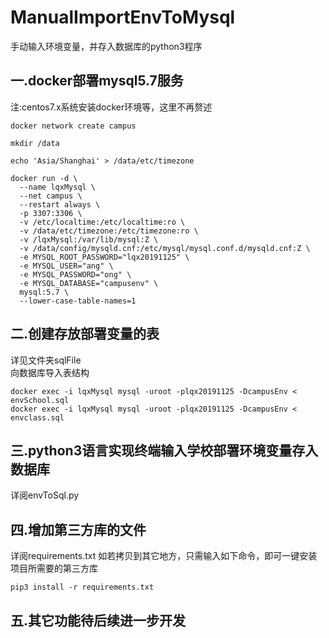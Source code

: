 # ManualImportEnvToMysql
手动输入环境变量，并存入数据库的python3程序

## 一.docker部署mysql5.7服务
注:centos7.x系统安装docker环境等，这里不再赘述     
```
docker network create campus

mkdir /data

echo 'Asia/Shanghai' > /data/etc/timezone

docker run -d \
  --name lqxMysql \
  --net campus \
  --restart always \
  -p 3307:3306 \
  -v /etc/localtime:/etc/localtime:ro \
  -v /data/etc/timezone:/etc/timezone:ro \
  -v /lqxMysql:/var/lib/mysql:Z \
  -v /data/config/mysqld.cnf:/etc/mysql/mysql.conf.d/mysqld.cnf:Z \
  -e MYSQL_ROOT_PASSWORD="lqx20191125" \
  -e MYSQL_USER="ang" \
  -e MYSQL_PASSWORD="ong" \
  -e MYSQL_DATABASE="campusenv" \
  mysql:5.7 \
  --lower-case-table-names=1
```

## 二.创建存放部署变量的表
详见文件夹sqlFile        
向数据库导入表结构       
```
docker exec -i lqxMysql mysql -uroot -plqx20191125 -DcampusEnv < envSchool.sql
docker exec -i lqxMysql mysql -uroot -plqx20191125 -DcampusEnv < envclass.sql
```

## 三.python3语言实现终端输入学校部署环境变量存入数据库
详阅envToSql.py           

## 四.增加第三方库的文件
详阅requirements.txt
如若拷贝到其它地方，只需输入如下命令，即可一键安装项目所需要的第三方库
```angular2
pip3 install -r requirements.txt
```

## 五.其它功能待后续进一步开发